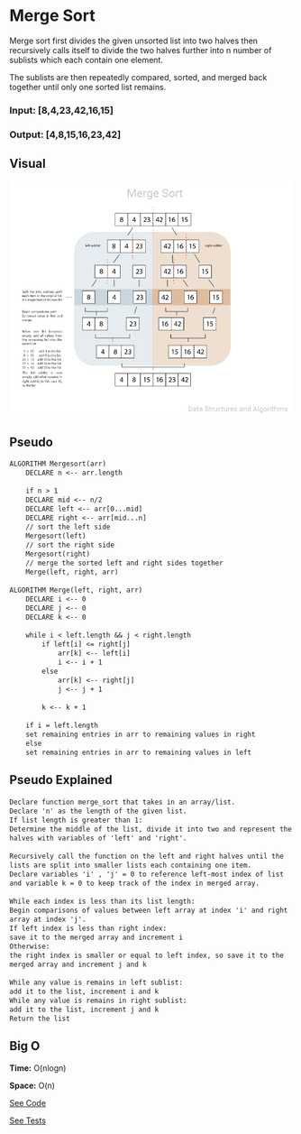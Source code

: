 # Merge Sort

Merge sort first divides the given unsorted list into two halves then recursively calls itself to divide the two halves further into n number of sublists which each contain one element.

The sublists are then repeatedly compared, sorted, and merged back together until only one sorted list remains.

### Input: [8,4,23,42,16,15]
### Output: [4,8,15,16,23,42]


## Visual

![](assets/merge_sort.png)

## Pseudo

    ALGORITHM Mergesort(arr)
        DECLARE n <-- arr.length

        if n > 1
        DECLARE mid <-- n/2
        DECLARE left <-- arr[0...mid]
        DECLARE right <-- arr[mid...n]
        // sort the left side
        Mergesort(left)
        // sort the right side
        Mergesort(right)
        // merge the sorted left and right sides together
        Merge(left, right, arr)

    ALGORITHM Merge(left, right, arr)
        DECLARE i <-- 0
        DECLARE j <-- 0
        DECLARE k <-- 0

        while i < left.length && j < right.length
            if left[i] <= right[j]
                arr[k] <-- left[i]
                i <-- i + 1
            else
                arr[k] <-- right[j]
                j <-- j + 1

            k <-- k + 1

        if i = left.length
        set remaining entries in arr to remaining values in right
        else
        set remaining entries in arr to remaining values in left

## Pseudo Explained

    Declare function merge_sort that takes in an array/list.
    Declare 'n' as the length of the given list.
    If list length is greater than 1:
    Determine the middle of the list, divide it into two and represent the halves with variables of 'left' and 'right'.

    Recursively call the function on the left and right halves until the lists are split into smaller lists each containing one item.
    Declare variables 'i' , 'j' = 0 to reference left-most index of list and variable k = 0 to keep track of the index in merged array.

    While each index is less than its list length:
    Begin comparisons of values between left array at index 'i' and right array at index 'j'.
    If left index is less than right index:
    save it to the merged array and increment i
    Otherwise:
    the right index is smaller or equal to left index, so save it to the merged array and increment j and k

    While any value is remains in left sublist:
    add it to the list, increment i and k
    While any value is remains in right sublist:
    add it to the list, increment j and k
    Return the list

## Big O

**Time:** O(nlogn)

**Space:** O(n)

[See Code](https://github.com/Mmarcos01/data-structures-and-algorithms/blob/main/python/sorting/merge_sort.py)

[See Tests](https://github.com/Mmarcos01/data-structures-and-algorithms/blob/main/python/tests/test_merge_sort.py)
